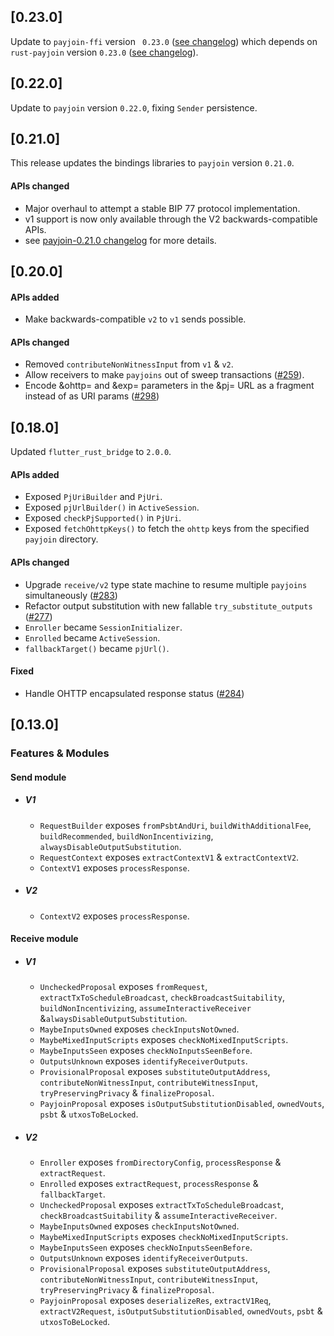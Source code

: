 ## [0.23.0]

Update to `payjoin-ffi` version ` 0.23.0` ([see
changelog](https://github.com/LtbLightning/payjoin-ffi/blob/main/CHANGELOG.md#0230))
which depends on `rust-payjoin` version `0.23.0` ([see changelog](https://github.com/payjoin/rust-payjoin/blob/master/payjoin/CHANGELOG.md#0230)).

## [0.22.0]

Update to `payjoin` version `0.22.0`, fixing `Sender` persistence.

## [0.21.0]
This release updates the bindings libraries to `payjoin` version `0.21.0`.

#### APIs changed
- Major overhaul to attempt a stable BIP 77 protocol implementation.
- v1 support is now only available through the V2 backwards-compatible APIs.
- see [payjoin-0.21.0 changelog](https://github.com/payjoin/rust-payjoin/blob/master/payjoin/CHANGELOG.md#0210) for more details.

## [0.20.0]
#### APIs added
- Make backwards-compatible `v2` to `v1` sends possible.
#### APIs changed
- Removed `contributeNonWitnessInput`  from `v1` & `v2`.
- Allow receivers to make `payjoins` out of sweep transactions ([#259](https://github.com/payjoin/rust-payjoin/pull/259)).
- Encode &ohttp= and &exp= parameters in the &pj= URL as a fragment instead of as URI params ([#298](https://github.com/payjoin/rust-payjoin/pull/298))

## [0.18.0]
Updated `flutter_rust_bridge` to `2.0.0`.
#### APIs added
- Exposed `PjUriBuilder` and `PjUri`.
- Exposed `pjUrlBuilder()` in `ActiveSession`.
- Exposed `checkPjSupported()` in `PjUri`.
- Exposed `fetchOhttpKeys()` to fetch the `ohttp` keys from the specified `payjoin` directory.
#### APIs changed
- Upgrade `receive/v2` type state machine to resume multiple `payjoins` simultaneously ([#283](https://github.com/payjoin/rust-payjoin/pull/283))
- Refactor output substitution with new fallable `try_substitute_outputs` ([#277](https://github.com/payjoin/rust-payjoin/pull/277))
- `Enroller` became `SessionInitializer`.
- `Enrolled` became `ActiveSession`.
- `fallbackTarget()` became `pjUrl()`.

#### Fixed
- Handle OHTTP encapsulated response status ([#284](https://github.com/payjoin/rust-payjoin/pull/284))

## [0.13.0]
### Features & Modules
#### Send module
- #####  V1
    - `RequestBuilder` exposes `fromPsbtAndUri`, `buildWithAdditionalFee`, `buildRecommended`, `buildNonIncentivizing`, `alwaysDisableOutputSubstitution`.
    - `RequestContext` exposes `extractContextV1` & `extractContextV2`.
    - `ContextV1` exposes `processResponse`.
- ##### V2 
    - `ContextV2` exposes `processResponse`.
#### Receive module
- #####  V1
    - `UncheckedProposal` exposes `fromRequest`, `extractTxToScheduleBroadcast`, `checkBroadcastSuitability`, `buildNonIncentivizing`, 
        `assumeInteractiveReceiver` &`alwaysDisableOutputSubstitution`.
    - `MaybeInputsOwned` exposes `checkInputsNotOwned`.    
    - `MaybeMixedInputScripts` exposes `checkNoMixedInputScripts`.    
    - `MaybeInputsSeen` exposes `checkNoInputsSeenBefore`.   
    - `OutputsUnknown` exposes `identifyReceiverOutputs`.   
    - `ProvisionalProposal` exposes `substituteOutputAddress`, `contributeNonWitnessInput`, `contributeWitnessInput`, `tryPreservingPrivacy` & 
        `finalizeProposal`.
    - `PayjoinProposal` exposes `isOutputSubstitutionDisabled`, `ownedVouts`, `psbt` & `utxosToBeLocked`.   
- ##### V2 
    - `Enroller` exposes `fromDirectoryConfig`, `processResponse` & `extractRequest`.
    - `Enrolled` exposes `extractRequest`, `processResponse` & `fallbackTarget`.
    - `UncheckedProposal` exposes  `extractTxToScheduleBroadcast`, `checkBroadcastSuitability` & `assumeInteractiveReceiver`.
    - `MaybeInputsOwned` exposes `checkInputsNotOwned`.    
    - `MaybeMixedInputScripts` exposes `checkNoMixedInputScripts`.    
    - `MaybeInputsSeen` exposes `checkNoInputsSeenBefore`.   
    - `OutputsUnknown` exposes `identifyReceiverOutputs`.   
    - `ProvisionalProposal` exposes `substituteOutputAddress`, `contributeNonWitnessInput`, `contributeWitnessInput`, `tryPreservingPrivacy` & 
        `finalizeProposal`.
    - `PayjoinProposal` exposes `deserializeRes`, `extractV1Req`, `extractV2Request`, `isOutputSubstitutionDisabled`, `ownedVouts`, `psbt` &
        `utxosToBeLocked`.
